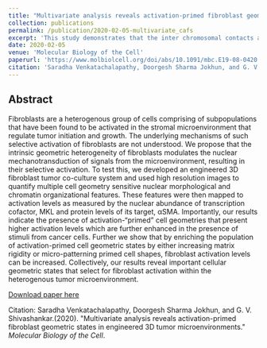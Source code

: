 ```yaml
---
title: "Multivariate analysis reveals activation-primed fibroblast geometric states in engineered 3D tumor microenvironments."
collection: publications
permalink: /publication/2020-02-05-multivariate_cafs
excerpt: 'This study demonstrates that the inter chromosomal contacts are crucial elements of transcription regulation.'
date: 2020-02-05
venue: 'Molecular Biology of the Cell'
paperurl: 'https://www.molbiolcell.org/doi/abs/10.1091/mbc.E19-08-0420'
citation: 'Saradha Venkatachalapathy, Doorgesh Sharma Jokhun, and G. V. Shivashankar.(2020). &quot;Multivariate analysis reveals activation-primed fibroblast geometric states in engineered 3D tumor microenvironments.&quot; <i>Molecular Biology of the Cell</i>.'
---
```


## Abstract
Fibroblasts are a heterogenous group of cells comprising of subpopulations that have been found to be activated in the stromal microenvironment that regulate tumor initiation and growth. The underlying mechanisms of such selective activation of fibroblasts are not understood. We propose that the intrinsic geometric heterogeneity of fibroblasts modulates the nuclear mechanotransduction of signals from the microenvironment, resulting in their selective activation. To test this, we developed an engineered 3D fibroblast tumor co-culture system and used high resolution images to quantify multiple cell geometry sensitive nuclear morphological and chromatin organizational features. These features were then mapped to activation levels as measured by the nuclear abundance of transcription cofactor, MKL and protein levels of its target, αSMA. Importantly, our results indicate the presence of activation-“primed” cell geometries that present higher activation levels which are further enhanced in the presence of stimuli from cancer cells. Further we show that by enriching the population of activation-primed cell geometric states by either increasing matrix rigidity or micro-patterning primed cell shapes, fibroblast activation levels can be increased. Collectively, our results reveal important cellular geometric states that select for fibroblast activation within the heterogenous tumor microenvironment.

[Download paper here](https://www.molbiolcell.org/doi/abs/10.1091/mbc.E19-08-0420)

Citation: Saradha Venkatachalapathy, Doorgesh Sharma Jokhun, and G. V. Shivashankar.(2020). &quot;Multivariate analysis reveals activation-primed fibroblast geometric states in engineered 3D tumor microenvironments.&quot; <i>Molecular Biology of the Cell</i>.
